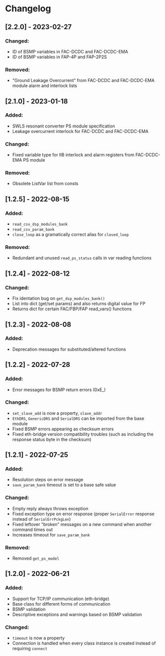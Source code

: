 # Changelog

## [2.2.0] - 2023-02-27
### Changed:
- ID of BSMP variables in FAC-DCDC and FAC-DCDC-EMA 
- ID of BSMP variables in FAP-4P and FAP-2P2S 

### Removed:
- "Ground Leakage Overcurrent" from FAC-DCDC and FAC-DCDC-EMA module alarm and interlock lists

## [2.1.0] - 2023-01-18
### Added:
- SWLS resonant converter PS module specification
- Leakage overcurrent interlock for FAC-DCDC and FAC-DCDC-EMA

### Changed:
- Fixed variable type for IIB interlock and alarm registers from FAC-DCDC-EMA PS module

### Removed:
- Obsolete ListVar list from consts

## [1.2.5] - 2022-08-15
### Added:
- `read_csv_dsp_modules_bank`
- `read_csv_param_bank`
- `close_loop` as a gramatically correct alias for `closed_loop`

### Removed:
- Redundant and unused `read_ps_status` calls in var reading functions

## [1.2.4] - 2022-08-12
### Changed:
- Fix identation bug on `get_dsp_modules_bank()`
- List into dict (get/set params) and also returns digital value for FP
- Returns dict for certain FAC/FBP/FAP read_vars() functions

## [1.2.3] - 2022-08-08
### Added:
- Deprecation messages for substituted/altered functions

## [1.2.2] - 2022-07-28
### Added:
- Error messages for BSMP return errors (0xE_)

### Changed:
- `set_slave_add` is now a property, `slave_addr`
- `EthDRS`, `GenericDRS` and `SerialDRS` can be imported from the base module
- Fixed BSMP errors appearing as checksum errors
- Fixed eth-bridge version compatibility troubles (such as including the response status byte in the checksum)

## [1.2.1] - 2022-07-25
### Added:
- Resolution steps on error message
- `save_param_bank` timeout is set to a base safe value

### Changed:
- Empty reply always throws exception
- Fixed exception type on error response (proper `SerialError` response instead of `SerialErrPckgLen`)
- Fixed leftover "broken" messages on a new command when another command times out
- Increases timeout for `save_param_bank`

### Removed:
- Removed `get_ps_model`

## [1.2.0] - 2022-06-21
### Added:
- Support for TCP/IP communication (eth-bridge)
- Base class for different forms of communication
- BSMP validation
- Descriptive exceptions and warnings based on BSMP validation

### Changed:
- `timeout` is now a property
- Connection is handled when every class instance is created instead of requiring `connect`